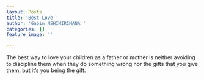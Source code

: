 ```yaml
---
layout: Posts
title: 'Best Love '
author: 'Gabin NSHIMIRIMANA '
categories: []
feature_image: ''

---
```

The best way to love your children as a father or mother is neither avoiding to discipline them when they do something wrong nor the gifts that you give them, but it’s you being the gift.